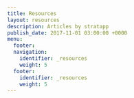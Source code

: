 ```yaml
---
title: Resources
layout: resources
description: Articles by stratapp
publish_date: 2017-11-01 03:00:00 +0000
menu:
  footer:
  navigation:
    identifier: _resources
    weight: 5
  footer:
    identifier: _resources
    weight: 5
---
```

